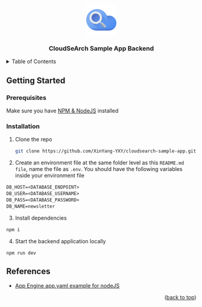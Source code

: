 <div id="top"></div>



<!-- PROJECT LOGO -->
<br />
<div align="center">
    <img src="logo.png" alt="Logo" width="80" height="80">


  <h3 align="center">CloudSeArch Sample App Backend</h3>

  </p>
</div>



<!-- TABLE OF CONTENTS -->
<details>
  <summary>Table of Contents</summary>
  <ol>
    <li>
      <a href="#getting-started">Getting Started</a>
      <ul>
        <li><a href="#prerequisites">Prerequisites</a></li>
        <li><a href="#installation">Installation</a></li>
      </ul>
    </li>
    <li><a href="#references">References</a></li>
  </ol>
</details>




<!-- GETTING STARTED -->
## Getting Started


### Prerequisites

Make sure you have [NPM & NodeJS](https://docs.npmjs.com/downloading-and-installing-node-js-and-npm) installed

### Installation

1. Clone the repo
   ```sh
   git clone https://github.com/XinYang-YXY/cloudsearch-sample-app.git
   ```
2. Create an environment file at the same folder level as this `README.md file`, name the file as `.env`. You should have the following variables inside your environment file
```txt
DB_HOST=<DATABASE_ENDPOINT>
DB_USER=<DATABASE_USERNAME>
DB_PASS=<DATABASE_PASSWORD>
DB_NAME=newsletter
```
3. Install dependencies
```sh
npm i
```
4. Start the backend application locally
```
npm run dev
```



## References

* [App Engine app.yaml example for nodeJS](https://github.com/GoogleCloudPlatform/nodejs-docs-samples/tree/bae7a4035f85fba1c2268998c71f02a188ff2414/cloud-sql/mysql/mysql)

<p align="right">(<a href="#top">back to top</a>)</p>